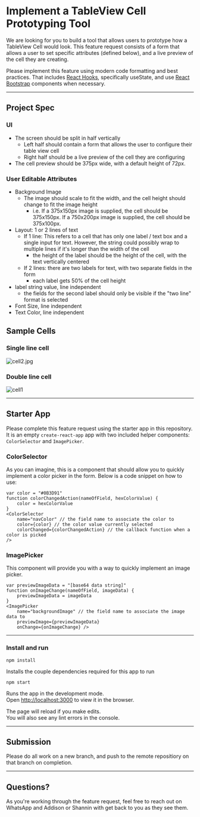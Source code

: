 # Implement a TableView Cell Prototyping Tool

We are looking for you to build a tool that allows users to prototype how a TableView Cell would look. This feature request consists of a form that allows a user to set specific attributes (defined below), and a live preview of the cell they are creating.

Please implement this feature using modern code formatting and best practices. That includes [React Hooks](https://reactjs.org/docs/hooks-intro.html), specifically useState, and use [React Bootstrap](https://react-bootstrap.github.io/components/alerts) components when necessary.

---

## Project Spec

### UI
- The screen should be split in half vertically
  - Left half should contain a form that allows the user to configure their table view cell
  - Right half should be a live preview of the cell they are configuring
- The cell preview should be 375px wide, with a default height of 72px.


### User Editable Attributes
- Background Image
  - The image should scale to fit the width, and the cell height should change to fit the image height
    - i.e. If a 375x150px image is supplied, the cell should be 375x150px. If a 750x200px image is supplied, the cell should be 375x100px.
- Layout: 1 or 2 lines of text
  - If 1 line: This refers to a cell that has only one label / text box and a single input for text. However, the string could possibly wrap to multiple lines if it's longer than the width of the cell
     - the height of the label should be the height of the cell, with the text vertically centered
  - If 2 lines: there are two labels for text, with two separate fields in the form
    - each label gets 50% of the cell height
- label string value, line independent
  - the fields for the second label should only be visible if the "two line" format is selected
- Font Size, line independent
- Text Color, line independent


## Sample Cells
### Single line cell
![cell2.jpg](https://firebasestorage.googleapis.com/v0/b/clas-demo-2.appspot.com/o/file_images%2Fye1wXwvROc24Awzhjz0h1Z9U7z1Tv6%2Fcell2.jpg?alt=media&token=5ec16099-25c9-498a-915a-b304ab0dbc6c)

### Double line cell
![cell1](https://firebasestorage.googleapis.com/v0/b/clas-demo-2.appspot.com/o/file_images%2Fye1wXwvROc24Awzhjz0h1Z9U7z1Tv6%2Fcell1?alt=media&token=114730e8-af84-428d-a5c3-c322f3210d76)



---
## Starter App 
Please complete this feature request using the starter app in this repository. It is an empty `create-react-app` app with two included helper components: `ColorSelector` and `ImagePicker`.

### ColorSelector
As you can imagine, this is a component that should allow you to quickly implement a color picker in the form. Below is a code snippet on how to use:
```
var color = "#0B3D91"
function colorChangedAction(nameOfField, hexColorValue) {
    color = hexColorValue
}
<ColorSelector
    name="navColor" // the field name to associate the color to
    color={color} // the color value currently selected
    colorChanged={colorChangedAction} // the callback function when a color is picked
/>
```


### ImagePicker
This component will provide you with a way to quickly implement an image picker.
```
var previewImageData = "[base64 data string]"
function onImageChange(nameOfField, imageData) {
    previewImageData = imageData
}
<ImagePicker
    name="backgroundImage" // the field name to associate the image data to
    previewImage={previewImageData}
    onChange={onImageChange} />
```

---
### Install and run

`npm install`

Installs the couple dependencies required for this app to run

`npm start`

Runs the app in the development mode.\
Open [http://localhost:3000](http://localhost:3000) to view it in the browser.

The page will reload if you make edits.\
You will also see any lint errors in the console.

---

## Submission

Please do all work on a new branch, and push to the remote repositiory on that branch on completion.

---

## Questions?

As you're working through the feature request, feel free to reach out on WhatsApp and Addison or Shannin with get back to you as they see them.
